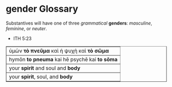 # gender Glossary

Substantives will have one of three *grammatical* **genders**: *masculine*, *feminine*, or *neuter*.

* ITH 5:23
<table border="1" class="docutils">
<colgroup>
<col width="100%" />
</colgroup>
<tbody valign="top">
<tr class="row-odd"><td>ὑμῶν <b>τὸ πνεῦμα</b> καὶ ἡ ψυχὴ καὶ <b>τὸ σῶμα</b></td>
</tr>
<tr class="row-even"><td>hymōn <b>to pneuma</b> kai hē psychē kai <b>to sōma</b></td>
</tr>
<tr class="row-odd"><td>your <b>spirit</b> and soul and <b>body</b></td>
</tr>
<tr class="row-even"><td>your <b>spirit</b>, soul, and <b>body</b></td>
</tr>
</tbody>
</table>

